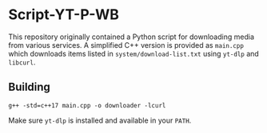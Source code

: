 # Script-YT-P-WB

This repository originally contained a Python script for downloading media from various services. A simplified C++ version is provided as `main.cpp` which downloads items listed in `system/download-list.txt` using `yt-dlp` and `libcurl`.

## Building

```
g++ -std=c++17 main.cpp -o downloader -lcurl
```

Make sure `yt-dlp` is installed and available in your `PATH`.
